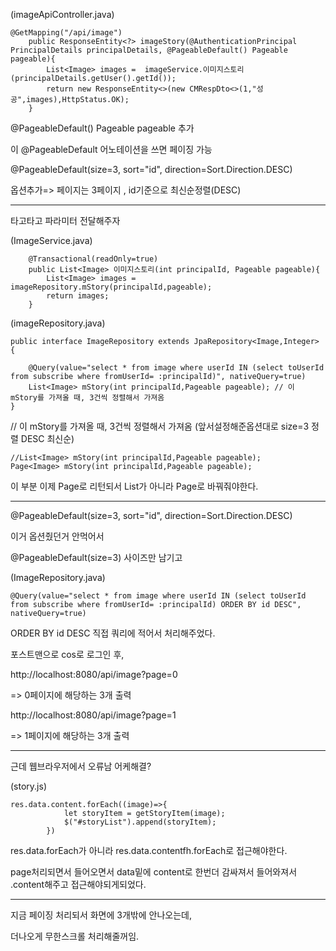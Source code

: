 (imageApiController.java)

```
@GetMapping("/api/image")
	public ResponseEntity<?> imageStory(@AuthenticationPrincipal PrincipalDetails principalDetails, @PageableDefault() Pageable pageable){
		List<Image> images =  imageService.이미지스토리(principalDetails.getUser().getId());
		return new ResponseEntity<>(new CMRespDto<>(1,"성공",images),HttpStatus.OK);
	}
```

@PageableDefault() Pageable pageable 추가

이 @PageableDefault 어노테이션을 쓰면 페이징 가능

@PageableDefault(size=3, sort="id", direction=Sort.Direction.DESC)

옵션추가=> 페이지는 3페이지 , id기준으로 최신순정렬(DESC)

---

타고타고 파라미터 전달해주자

(ImageService.java)
```
	@Transactional(readOnly=true)
	public List<Image> 이미지스토리(int principalId, Pageable pageable){
		List<Image> images = imageRepository.mStory(principalId,pageable);
		return images;
	}
```
(imageRepository.java)
```
public interface ImageRepository extends JpaRepository<Image,Integer> {
	
	@Query(value="select * from image where userId IN (select toUserId from subscribe where fromUserId= :principalId)", nativeQuery=true)
	List<Image> mStory(int principalId,Pageable pageable); // 이 mStory를 가져올 때, 3건씩 정렬해서 가져옴
}
```
// 이 mStory를 가져올 때, 3건씩 정렬해서 가져옴 (앞서설정해준옵션대로 size=3 정렬 DESC 최신순)

```
//List<Image> mStory(int principalId,Pageable pageable); 
Page<Image> mStory(int principalId,Pageable pageable); 
```

이 부분 이제 Page로 리턴되서 List가 아니라 Page로 바꿔줘야한다.

---

@PageableDefault(size=3, sort="id", direction=Sort.Direction.DESC) 

이거 옵션줬던거 안먹어서

@PageableDefault(size=3) 사이즈만 남기고

(ImageRepository.java)
```
@Query(value="select * from image where userId IN (select toUserId from subscribe where fromUserId= :principalId) ORDER BY id DESC", nativeQuery=true)
```

ORDER BY id DESC 직접 쿼리에 적어서 처리해주었다.

포스트맨으로 cos로 로그인 후,

http://localhost:8080/api/image?page=0

=> 0페이지에 해당하는 3개 출력

http://localhost:8080/api/image?page=1

=> 1페이지에 해당하는 3개 출력


---

근데 웹브라우저에서 오류남 어케해결?

(story.js)

```
res.data.content.forEach((image)=>{
			let storyItem = getStoryItem(image);
			$("#storyList").append(storyItem);
		})
```

res.data.forEach가 아니라 res.data.contentfh.forEach로 접근해야한다.

page처리되면서 들어오면서 data밑에 content로 한번더 감싸져서 들어와져서 .content해주고 접근해야되게되었다.

---

지금 페이징 처리되서 화면에 3개밖에 안나오는데,

더나오게 무한스크롤 처리해줄꺼임.